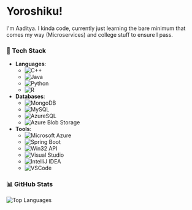 # Yoroshiku!

I'm Aaditya. I kinda code, currently just learning the bare minimum that comes my way (Microservices) and college stuff to ensure I pass.
### 💼 Tech Stack

- **Languages**: 
  - <img src="https://img.shields.io/badge/C%2B%2B-00599C?style=for-the-badge&logo=c%2B%2B&logoColor=white" alt="C++">
  - <img src="https://img.shields.io/badge/Java-ED8B00?style=for-the-badge&logo=java&logoColor=white" alt="Java"> 
  - <img src="https://img.shields.io/badge/Python-3776AB?style=for-the-badge&logo=python&logoColor=white" alt="Python">
  - <img src="https://img.shields.io/badge/R-276DC3?style=for-the-badge&logo=r&logoColor=white" alt="R">
- **Databases**: 
  - <img src="https://img.shields.io/badge/MongoDB-47A248?style=for-the-badge&logo=mongodb&logoColor=white" alt="MongoDB"> 
  - <img src="https://img.shields.io/badge/MySQL-4479A1?style=for-the-badge&logo=mysql&logoColor=white" alt="MySQL"> 
  - <img src="https://img.shields.io/badge/AzureSQL-0089D6?style=for-the-badge&logo=microsoft-sql-server&logoColor=white" alt="AzureSQL">
  - <img src="https://img.shields.io/badge/Azure Blob Storage-0078D4?style=for-the-badge&logo=azure&logoColor=white" alt="Azure Blob Storage">
- **Tools**: 
  - <img src="https://img.shields.io/badge/Microsoft Azure-0089D6?style=for-the-badge&logo=microsoft-azure&logoColor=white" alt="Microsoft Azure">
  - <img src="https://img.shields.io/badge/Spring Boot-6DB33F?style=for-the-badge&logo=spring-boot&logoColor=white" alt="Spring Boot">
  - <img src="https://img.shields.io/badge/Win32 API-0078D6?style=for-the-badge&logo=windows&logoColor=white" alt="Win32 API"> 
  - <img src="https://img.shields.io/badge/Visual Studio-5C2D91?style=for-the-badge&logo=visual-studio&logoColor=white" alt="Visual Studio">
  - <img src="https://img.shields.io/badge/IntelliJ IDEA-000000?style=for-the-badge&logo=intellij-idea&logoColor=white" alt="IntelliJ IDEA"> 
  - <img src="https://img.shields.io/badge/VSCode-007ACC?style=for-the-badge&logo=visual-studio-code&logoColor=white" alt="VSCode">


### 📊 GitHub Stats
![Top Languages](https://github-readme-stats.vercel.app/api/top-langs/?username=Aaditatgithub&layout=compact)


